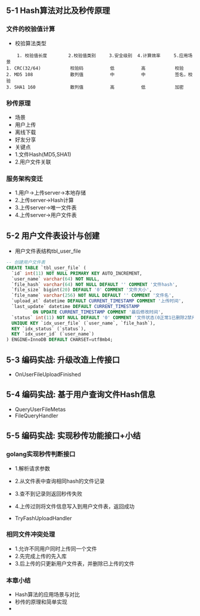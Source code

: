 ## 5-1 Hash算法对比及秒传原理
### 文件的校验值计算
- 校验算法类型
```
    1. 校验值长度        2.校验值类别     3.安全级别  4.计算效率     5.应用场景
1. CRC(32/64)           校验码          低          高           校验
2. MD5 108              散列值          中          中           签名，校验
3. SHA1 160             散列值          高          低           加密
```
### 秒传原理
- 场景
- 用户上传
- 离线下载
- 好友分享
- 关键点
- 1.文件Hash(MD5,SHA1)
- 2.用户文件关联
### 服务架构变迁
- 1.用户->上传server->本地存储
- 2.上传server->Hash计算
- 3.上传server->唯一文件表
- 4.上传server->用户文件表
## 5-2 用户文件表设计与创建
- 用户文件表结构tbl_user_file
```sql
-- 创建用户文件表
CREATE TABLE `tbl_user_file` (
  `id` int(11) NOT NULL PRIMARY KEY AUTO_INCREMENT,
  `user_name` varchar(64) NOT NULL,
  `file_hash` varchar(64) NOT NULL DEFAULT '' COMMENT '文件hash',
  `file_size` bigint(20) DEFAULT '0' COMMENT '文件大小',
  `file_name` varchar(256) NOT NULL DEFAULT '' COMMENT '文件名',
  `upload_at` datetime DEFAULT CURRENT_TIMESTAMP COMMENT '上传时间',
  `last_update` datetime DEFAULT CURRENT_TIMESTAMP 
          ON UPDATE CURRENT_TIMESTAMP COMMENT '最后修改时间',
  `status` int(11) NOT NULL DEFAULT '0' COMMENT '文件状态(0正常1已删除2禁用)',
  UNIQUE KEY `idx_user_file` (`user_name`, `file_hash`),
  KEY `idx_status` (`status`),
  KEY `idx_user_id` (`user_name`)
) ENGINE=InnoDB DEFAULT CHARSET=utf8mb4;

```

## 5-3 编码实战: 升级改造上传接口
- OnUserFileUploadFinished

## 5-4 编码实战: 基于用户查询文件Hash信息

- QueryUserFileMetas
- FileQueryHandler
## 5-5 编码实战: 实现秒传功能接口+小结
### golang实现秒传判断接口
- 1.解析请求参数
- 2.从文件表中查询相同hash的文件记录
- 3.查不到记录则返回秒传失败
- 4.上传过则将文件信息写入到用户文件表，返回成功

- TryFashUploadHandler

### 相同文件冲突处理
- 1.允许不同用户同时上传同一个文件
- 2.先完成上传的先入库
- 3.后上传的只更新用户文件表，并删除已上传的文件

### 本章小结
- Hash算法的应用场景与对比
- 秒传的原理和简单实现
- 